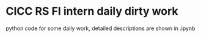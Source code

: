 # CICC RS FI intern daily dirty work
python code for some daily work, detailed descriptions are shown in .ipynb
